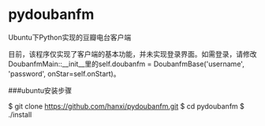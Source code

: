 pydoubanfm
==========

<p>Ubuntu下Python实现的豆瓣电台客户端</p>
<p>目前，该程序仅实现了客户端的基本功能，并未实现登录界面。如需登录，请修改DoubanfmMain::__init__里的self.doubanfm = DoubanfmBase('username', 'password', onStar=self.onStart)。</p>

###ubuntu安装步骤

$ git clone https://github.com/hanxi/pydoubanfm.git
$ cd pydoubanfm
$ ./install


